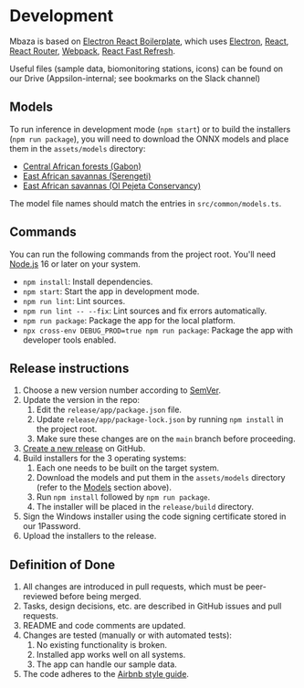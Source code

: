 # Development

Mbaza is based on [Electron React Boilerplate](https://github.com/electron-react-boilerplate/electron-react-boilerplate),
which uses
[Electron](https://electron.atom.io/),
[React](https://facebook.github.io/react/),
[React Router](https://github.com/reactjs/react-router),
[Webpack](https://webpack.js.org/),
[React Fast Refresh](https://www.npmjs.com/package/react-refresh).

Useful files (sample data, biomonitoring stations, icons)
can be found on our Drive (Appsilon-internal; see bookmarks on the Slack channel)

## Models

To run inference in development mode (`npm start`) or to build the installers (`npm run package`),
you will need to download the ONNX models and place them in the `assets/models` directory:
* [Central African forests (Gabon)](https://drive.google.com/uc?export=download&id=1HHmUdq5kUib2e05YgtBQGyS-146-Q5S5)
* [East African savannas (Serengeti)](https://drive.google.com/uc?export=download&id=1UeJ4nIv_uORhmYqRGAKRjmcG39gTcBKn)
* [East African savannas (Ol Pejeta Conservancy)](https://drive.google.com/uc?export=download&id=1YpRLde9t2OL-60a0M3vNeoem5tK6JjXJ)

The model file names should match the entries in `src/common/models.ts`.

## Commands

You can run the following commands from the project root.
You'll need [Node.js](https://nodejs.org/en/) 16 or later on your system.

* `npm install`: Install dependencies.
* `npm start`: Start the app in development mode.
* `npm run lint`: Lint sources.
* `npm run lint -- --fix`: Lint sources and fix errors automatically.
* `npm run package`: Package the app for the local platform.
* `npx cross-env DEBUG_PROD=true npm run package`: Package the app with developer tools enabled.

## Release instructions

1. Choose a new version number according to [SemVer](https://semver.org/).
2. Update the version in the repo:
    1. Edit the `release/app/package.json` file.
    2. Update `release/app/package-lock.json` by running `npm install` in the project root.
    3. Make sure these changes are on the `main` branch before proceeding.
3. [Create a new release](https://github.com/Appsilon/mbaza/releases/new) on GitHub.
4. Build installers for the 3 operating systems:
    1. Each one needs to be built on the target system.
    2. Download the models and put them in the `assets/models` directory
    (refer to the [Models](#models) section above).
    3. Run `npm install` followed by `npm run package`.
    4. The installer will be placed in the `release/build` directory.
5. Sign the Windows installer using the code signing certificate stored in our 1Password.
6. Upload the installers to the release.

## Definition of Done

1. All changes are introduced in pull requests,
which must be peer-reviewed before being merged.
2. Tasks, design decisions, etc. are described in GitHub issues and pull requests.
3. README and code comments are updated.
4. Changes are tested (manually or with automated tests):
    1. No existing functionality is broken.
    2. Installed app works well on all systems.
    3. The app can handle our sample data.
5. The code adheres to the [Airbnb style guide](https://github.com/airbnb/javascript).
